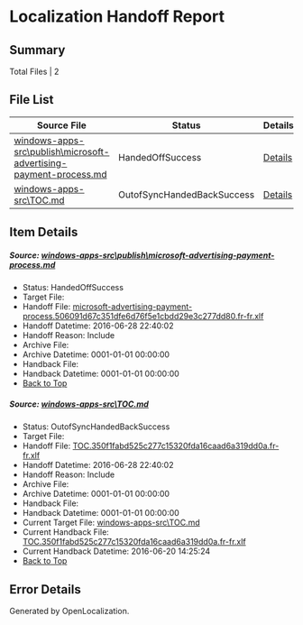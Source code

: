# <a name='report-top'></a> Localization Handoff Report

## Summary
 Total Files | 2

## File List
 Source File | Status | Details 
 ----------- | ------ | ------- 
 [windows-apps-src\publish\microsoft-advertising-payment-process.md](https://github.com/Microsoft/windows-apps/blob/87b34cd37c7594bb76dbf0f1cd388dbba73ea456/windows-apps-src/publish/microsoft-advertising-payment-process.md) | HandedOffSuccess | [Details](#b265fb5c6d01f083fac16c36f4d1c12e023a62b63623)
 [windows-apps-src\TOC.md](https://github.com/Microsoft/windows-apps/blob/87b34cd37c7594bb76dbf0f1cd388dbba73ea456/windows-apps-src/TOC.md) | OutofSyncHandedBackSuccess | [Details](#6a7cc6d96969e6c5899d4aa209a6456e7b7869813873)

## Item Details
##### <a name='b265fb5c6d01f083fac16c36f4d1c12e023a62b63623'></a> Source: [windows-apps-src\publish\microsoft-advertising-payment-process.md](https://github.com/Microsoft/windows-apps/blob/87b34cd37c7594bb76dbf0f1cd388dbba73ea456/windows-apps-src/publish/microsoft-advertising-payment-process.md)
* Status: HandedOffSuccess
* Target File: 
* Handoff File: [microsoft-advertising-payment-process.506091d67c351dfe6d76f5e1cbdd29e3c277dd80.fr-fr.xlf](https://github.com/Microsoft/WDG.handoff/blob/9b36729d4871c92333d16562053630faa62ee3f2/ol-handoff/Microsoft/windows-apps.fr-fr/master/microsoft-advertising-payment-process.506091d67c351dfe6d76f5e1cbdd29e3c277dd80.fr-fr.xlf)
* Handoff Datetime: 2016-06-28 22:40:02
* Handoff Reason: Include
* Archive File: 
* Archive Datetime: 0001-01-01 00:00:00
* Handback File: 
* Handback Datetime: 0001-01-01 00:00:00
* [Back to Top](#report-top)

##### <a name='6a7cc6d96969e6c5899d4aa209a6456e7b7869813873'></a> Source: [windows-apps-src\TOC.md](https://github.com/Microsoft/windows-apps/blob/87b34cd37c7594bb76dbf0f1cd388dbba73ea456/windows-apps-src/TOC.md)
* Status: OutofSyncHandedBackSuccess
* Target File: 
* Handoff File: [TOC.350f1fabd525c277c15320fda16caad6a319dd0a.fr-fr.xlf](https://github.com/Microsoft/WDG.handoff/blob/9b36729d4871c92333d16562053630faa62ee3f2/ol-handoff/Microsoft/windows-apps.fr-fr/master/TOC.350f1fabd525c277c15320fda16caad6a319dd0a.fr-fr.xlf)
* Handoff Datetime: 2016-06-28 22:40:02
* Handoff Reason: Include
* Archive File: 
* Archive Datetime: 0001-01-01 00:00:00
* Handback File: 
* Handback Datetime: 0001-01-01 00:00:00
* Current Target File: [windows-apps-src\TOC.md](https://github.com/Microsoft/windows-apps.fr-fr/blob/4596458c846f55262831fad3329a9c1779b14488/windows-apps-src/TOC.md)
* Current Handback File: [TOC.350f1fabd525c277c15320fda16caad6a319dd0a.fr-fr.xlf](https://github.com/Microsoft/WDG.handback/blob/8b4f0137ae305ee1e4c890ac57429e8b65413226/ol-handback/Microsoft/windows-apps.fr-fr/master/TOC.350f1fabd525c277c15320fda16caad6a319dd0a.fr-fr.xlf)
* Current Handback Datetime: 2016-06-20 14:25:24
* [Back to Top](#report-top)


## Error Details

Generated by OpenLocalization.
